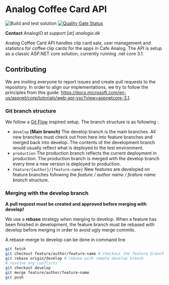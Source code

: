 # Analog Coffee Card API

![Build and test solution](https://github.com/AnalogIO/analog-core/workflows/Build%20and%20test%20solution/badge.svg) [![Quality Gate Status](https://sonarcloud.io/api/project_badges/measure?project=AnalogIO_analog-core&metric=alert_status)](https://sonarcloud.io/dashboard?id=AnalogIO_analog-core)

**Contact** AnalogIO at *support [at] analogio.dk*

Analog Coffee Card API handles clip card sale, user management and statistics for coffee clip cards for the apps in Cafe Analog. The API is setup as a classic ASP.NET core solution, currently running .net core 3.1.

## Contributing

We are inviting everyone to report issues and create pull requests to the repository. In order to align our implementations, we try to follow the principles from this guide: <https://docs.microsoft.com/en-us/aspnet/core/tutorials/web-api-vsc?view=aspnetcore-3.1>.

### Git branch structure

We follow a [Git Flow](https://nvie.com/posts/a-successful-git-branching-model/) inspired setup. The branch structure is as following :

- `develop` **(Main  branch)** The develop branch is the main branches. All new branches must check out from here into feature branches and merged back into develop. The contents of the development branch would usually reflect what is deployed to the test environment.
- `production` The production branch reflects the current deployment in production. The production branch is merged with the develop branch every time a new version is deployed to production.
- `feature/{author}/{feature-name}` New features are developed on feature branches following the *feature / author name / feature name branch* structure.

### Merging with the develop branch

**A pull request must be created and approved before merging with develop!**

We use a **rebase** strategy when merging to develop. When a feature has been finished in development, the feature branch must be rebased with develop before merging in order to avoid ugly merge commits.

A rebase-merge to develop can be done in command line

```bash
git fetch
git checkout feature/author/feature-name # checkout the feature branch
git rebase origin/develop # rebase with remote develop branch
# resolve any conflicts
git checkout develop
git merge feature/author/feature-name
git push
```